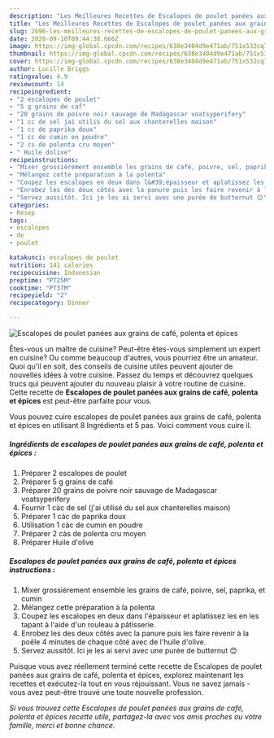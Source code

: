 ```yaml
---
description: "Les Meilleures Recettes de Escalopes de poulet panées aux grains de café, polenta et épices"
title: "Les Meilleures Recettes de Escalopes de poulet panées aux grains de café, polenta et épices"
slug: 2696-les-meilleures-recettes-de-escalopes-de-poulet-panees-aux-grains-de-cafe-polenta-et-epices
date: 2020-09-10T09:44:38.666Z
image: https://img-global.cpcdn.com/recipes/638e3404d9e471ab/751x532cq70/escalopes-de-poulet-panees-aux-grains-de-cafe-polenta-et-epices-photo-principale-de-la-recette.jpg
thumbnail: https://img-global.cpcdn.com/recipes/638e3404d9e471ab/751x532cq70/escalopes-de-poulet-panees-aux-grains-de-cafe-polenta-et-epices-photo-principale-de-la-recette.jpg
cover: https://img-global.cpcdn.com/recipes/638e3404d9e471ab/751x532cq70/escalopes-de-poulet-panees-aux-grains-de-cafe-polenta-et-epices-photo-principale-de-la-recette.jpg
author: Lucille Briggs
ratingvalue: 4.9
reviewcount: 14
recipeingredient:
- "2 escalopes de poulet"
- "5 g grains de caf"
- "20 grains de poivre noir sauvage de Madagascar voatsyperifery"
- "1 cc de sel jai utilis du sel aux chanterelles maison"
- "1 cc de paprika doux"
- "1 cc de cumin en poudre"
- "2 cs de polenta cru moyen"
- " Huile dolive"
recipeinstructions:
- "Mixer grossièrement ensemble les grains de café, poivre, sel, paprika, et cumin"
- "Mélangez cette préparation à la polenta"
- "Coupez les escalopes en deux dans l&#39;épaisseur et aplatissez les en les tapant à l&#39;aide d&#39;un rouleau à pâtisserie."
- "Enrobez les des deux côtés avec la panure puis les faire revenir à la poêle 4 minutes de chaque côté avec de l&#39;huile d&#39;olive."
- "Servez aussitôt. Ici je les ai servi avec une purée de butternut 😊"
categories:
- Resep
tags:
- escalopes
- de
- poulet

katakunci: escalopes de poulet 
nutrition: 141 calories
recipecuisine: Indonesian
preptime: "PT25M"
cooktime: "PT37M"
recipeyield: "2"
recipecategory: Dinner

---
```



![Escalopes de poulet panées aux grains de café, polenta et épices](https://img-global.cpcdn.com/recipes/638e3404d9e471ab/751x532cq70/escalopes-de-poulet-panees-aux-grains-de-cafe-polenta-et-epices-photo-principale-de-la-recette.jpg)

Êtes-vous un maître de cuisine? Peut-être êtes-vous simplement un expert en cuisine? Ou comme beaucoup d'autres, vous pourriez être un amateur. Quoi qu'il en soit, des conseils de cuisine utiles peuvent ajouter de nouvelles idées à votre cuisine. Passez du temps et découvrez quelques trucs qui peuvent ajouter du nouveau plaisir à votre routine de cuisine. Cette recette de <strong> Escalopes de poulet panées aux grains de café, polenta et épices </strong> est peut-être parfaite pour vous.

<!--inarticleads1-->

Vous pouvez cuire escalopes de poulet panées aux grains de café, polenta et épices en utilisant 8 Ingrédients et 5 pas. Voici comment vous cuire il.

##### Ingrédients de escalopes de poulet panées aux grains de café, polenta et épices :

1. Préparer 2 escalopes de poulet
1. Préparer 5 g grains de café
1. Préparer 20 grains de poivre noir sauvage de Madagascar voatsyperifery
1. Fournir 1 càc de sel (j&#39;ai utilisé du sel aux chanterelles maison)
1. Préparer 1 càc de paprika doux
1. Utilisation 1 càc de cumin en poudre
1. Préparer 2 càs de polenta cru moyen
1. Préparer  Huile d&#39;olive




<!--inarticleads2-->

##### Escalopes de poulet panées aux grains de café, polenta et épices instructions :

1. Mixer grossièrement ensemble les grains de café, poivre, sel, paprika, et cumin
1. Mélangez cette préparation à la polenta
1. Coupez les escalopes en deux dans l&#39;épaisseur et aplatissez les en les tapant à l&#39;aide d&#39;un rouleau à pâtisserie.
1. Enrobez les des deux côtés avec la panure puis les faire revenir à la poêle 4 minutes de chaque côté avec de l&#39;huile d&#39;olive.
1. Servez aussitôt. Ici je les ai servi avec une purée de butternut 😊




<!--inarticleads1-->

<p>
Puisque vous avez réellement terminé cette recette de Escalopes de poulet panées aux grains de café, polenta et épices, explorez maintenant les recettes et exécutez-la tout en vous réjouissant. Vous ne savez jamais - vous avez peut-être trouvé une toute nouvelle profession.
</p>

<p>
<i>Si vous trouvez cette Escalopes de poulet panées aux grains de café, polenta et épices recette utile, partagez-la avec vos amis proches ou votre famille, merci et bonne chance.</i>
</p>
